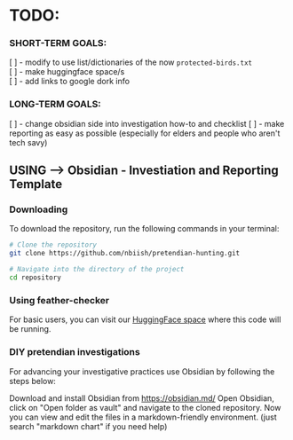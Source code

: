 # TODO:  
  
### SHORT-TERM GOALS:  
[ ] - modify to use list/dictionaries of the now `protected-birds.txt`  
[ ] - make huggingface space/s  
[ ] - add links to google dork info
  
### LONG-TERM GOALS:
[ ] - change obsidian side into investigation how-to and checklist
[ ] - make reporting as easy as possible (especially for elders and people who aren't tech savy)  



## USING --> Obsidian - Investiation and Reporting Template

### Downloading
To download the repository, run the following commands in your terminal:

```bash
# Clone the repository
git clone https://github.com/nbiish/pretendian-hunting.git

# Navigate into the directory of the project
cd repository
```

### Using feather-checker  
For basic users, you can visit our [HuggingFace space](https.hugginface.co/nbiish) where this code will be running.

### DIY pretendian investigations  
For advancing your investigative practices use Obsidian by following the steps below:
  
Download and install Obsidian from https://obsidian.md/ 
Open Obsidian, click on "Open folder as vault" and navigate to the cloned repository.
Now you can view and edit the files in a markdown-friendly environment. 
(just search "markdown chart" if you need help)  
  